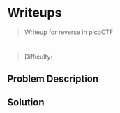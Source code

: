 # Writeups

> Writeup for reverse in picoCTF

# <Problem>

> Difficulty: <difficulty>

## Problem Description



## Solution



